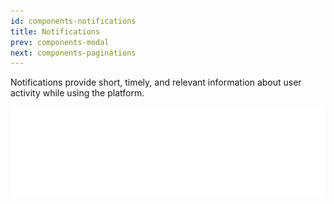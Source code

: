 ```yaml
---
id: components-notifications
title: Notifications
prev: components-modal
next: components-paginations
---
```


<text-primary>

Notifications provide short, timely, and relevant information about user activity while using the platform.

</text-primary>

![notifications/img-1](../../assets/images/design/components/notifications/img-1.png)
